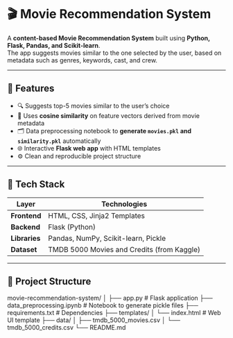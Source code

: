 # 🎬 Movie Recommendation System

A **content-based Movie Recommendation System** built using **Python, Flask, Pandas, and Scikit-learn**.  
The app suggests movies similar to the one selected by the user, based on metadata such as genres, keywords, cast, and crew.

---

## 🚀 Features
- 🔍 Suggests top-5 movies similar to the user’s choice  
- 🧠 Uses **cosine similarity** on feature vectors derived from movie metadata  
- 🗂️ Data preprocessing notebook to **generate `movies.pkl` and `similarity.pkl`** automatically  
- 🌐 Interactive **Flask web app** with HTML templates  
- ⚙️ Clean and reproducible project structure  

---

## 🧰 Tech Stack

| Layer | Technologies |
|-------|---------------|
| **Frontend** | HTML, CSS, Jinja2 Templates |
| **Backend** | Flask (Python) |
| **Libraries** | Pandas, NumPy, Scikit-learn, Pickle |
| **Dataset** | TMDB 5000 Movies and Credits (from Kaggle) |

---

## 📂 Project Structure
movie-recommendation-system/
│
├── app.py # Flask application
├── data_preprocessing.ipynb # Notebook to generate pickle files
├── requirements.txt # Dependencies
├── templates/
│ └── index.html # Web UI template
├── data/
│ ├── tmdb_5000_movies.csv
│ └── tmdb_5000_credits.csv
└── README.md


